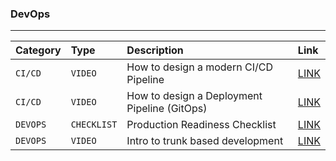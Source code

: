 ### DevOps

---

| Category | Type        | Description                                  | Link                                                |
| :------- | :---------- | :------------------------------------------- | :-------------------------------------------------- |
| `CI/CD`  | `VIDEO`     | How to design a modern CI/CD Pipeline        | [LINK](https://www.youtube.com/watch?v=KnSBNd3b0qI) |
| `CI/CD`  | `VIDEO`     | How to design a Deployment Pipeline (GitOps) | [LINK](https://www.youtube.com/watch?v=pJ9f7w4AxtU) |
| `DEVOPS` | `CHECKLIST` | Production Readiness Checklist               | [LINK](https://gruntwork.io/devops-checklist)       |
| `DEVOPS` | `VIDEO`     | Intro to trunk based development             | [LINK](https://www.youtube.com/watch?v=oNmcX6Gozg0) |
